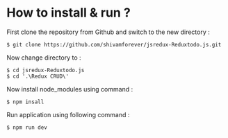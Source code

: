 # How to install & run ?
 
First clone the repository from Github and switch to the new directory :

    $ git clone https://github.com/shivamforever/jsredux-Reduxtodo.js.git
    
Now change directory to :

    $ cd jsredux-Reduxtodo.js
    $ cd '.\Redux CRUD\'
    
Now install node_modules using command :

    $ npm insall

Run application using following command :

    $ npm run dev
